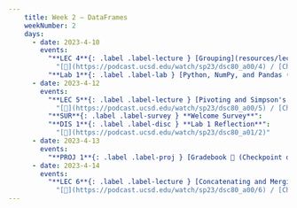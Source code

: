 ```yaml
---
    title: Week 2 – DataFrames
    weekNumber: 2
    days:
      - date: 2023-4-10
        events:
          "**LEC 4**{: .label .label-lecture } [Grouping](resources/lectures/lec04/lec04.html)":
            "[🎥](https://podcast.ucsd.edu/watch/sp23/dsc80_a00/4) / [Ch. 5.1](https://notes.dsc80.com/content/05/introduction.html)"
          "**Lab 1**{: .label .label-lab } [Python, NumPy, and Pandas (due 4/10)](https://github.com/dsc-courses/dsc80-2023-sp/blob/main/labs/01-intro/lab.ipynb)":
      - date: 2023-4-12
        events:
          "**LEC 5**{: .label .label-lecture } [Pivoting and Simpson's Paradox](resources/lectures/lec05/lec05.html)":
            "[🎥](https://podcast.ucsd.edu/watch/sp23/dsc80_a00/5) / [Ch. 5.2](https://notes.dsc80.com/content/05/understanding-aggregations.html)"    
          "**SUR**{: .label .label-survey } **Welcome Survey**":
          "**DIS 1**{: .label .label-disc } **Lab 1 Reflection**":
            "[🎥](https://podcast.ucsd.edu/watch/sp23/dsc80_a01/2)"
      - date: 2023-4-13
        events:
          "**PROJ 1**{: .label .label-proj } [Gradebook 💯 (Checkpoint due 4/13)](https://github.com/dsc-courses/dsc80-2023-sp/blob/main/projects/01-gradebook/project.ipynb)":
      - date: 2023-4-14
        events:
          "**LEC 6**{: .label .label-lecture } [Concatenating and Merging](resources/lectures/lec06/lec06.html)":
            "[🎥](https://podcast.ucsd.edu/watch/sp23/dsc80_a00/6) / [Ch. 5.3-5.4](https://notes.dsc80.com/content/05/appending-data.html)"
---
```

